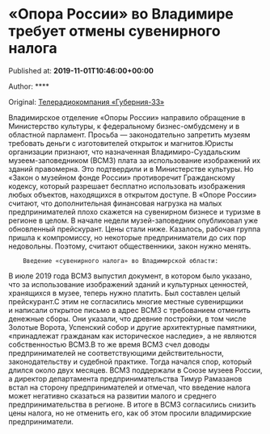 
# «Опора России» во Владимире требует отмены сувенирного налога

Published at: **2019-11-01T10:46:00+00:00**

Author: ****

Original: [Телерадиокомпания «Губерния-33»](http://trc33.ru/news/society/opora-rossii-vo-vladimire-trebuet-otmeny-suvenirnogo-naloga/)

Владимирское отделение «Опоры России» направило обращение в Министерство культуры, к федеральному бизнес-омбудсмену и в областной парламент. Просьба — законодательно запретить музеям требовать деньги с изготовителей открыток и магнитов.Юристы организации признают, что назначенная Владимиро-Суздальским музеем-заповедником (ВСМЗ) плата за использование изображений их зданий правомерна. Это подтвердили и в Министерстве культуры. Но «Закон о музейном фонде России» противоречит Гражданскому кодексу, который разрешает бесплатно использовать изображения любых объектов, находящихся в открытом доступе.
В «Опоре России» считают, что дополнительная финансовая нагрузка на малых предпринимателей плохо скажется на сувенирном бизнесе и туризме в регионе в целом. В начале недели музей-заповедник опубликовал уже обновленный прейскурант. Цены стали ниже. Казалось, рабочая группа пришла к компромиссу, но некоторые предприниматели до сих пор недовольны. Поэтому, считают общественники, закон нужно менять.

        Введение «сувенирного налога» во Владимирской области:
      
В июле 2019 года ВСМЗ выпустил документ, в котором было указано, что за использование изображений зданий и культурных ценностей, хранящихся в музее, теперь нужно платить. Был составлен целый прейскурант.С этим не согласились многие местные сувенирщики и написали открытое письмо в адрес ВСМЗ с требованием отменить денежные сборы. Они указали, что древние постройки, в том числе Золотые Ворота, Успенский собор и другие архитектурные памятники, «принадлежат гражданам как историческое наследие», а не являются собственностью ВСМЗ.В то же время ВСМЗ счел доводы предпринимателей не соответствующими действительности, законодательству и судебной практике. Тогда начался спор, который длился около двух месяцев. ВСМЗ поддержали в Союзе музеев России, а директор департамента предпринимательства Тимур Рамазанов встал на сторону предпринимателей и отмечал, что введение налога может негативно сказаться на развитии малого и среднего предпринимательства в регионе.
В итоге в ВСМЗ согласились снизить цены налога, но не отменить его, как об этом просили владимирские предприниматели.
